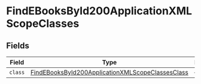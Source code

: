# FindEBooksById200ApplicationXMLScopeClasses


## Fields

| Field                                                                                                                           | Type                                                                                                                            | Required                                                                                                                        | Description                                                                                                                     |
| ------------------------------------------------------------------------------------------------------------------------------- | ------------------------------------------------------------------------------------------------------------------------------- | ------------------------------------------------------------------------------------------------------------------------------- | ------------------------------------------------------------------------------------------------------------------------------- |
| `class`                                                                                                                         | [FindEBooksById200ApplicationXMLScopeClassesClass](../../models/operations/findebooksbyid200applicationxmlscopeclassesclass.md) | :heavy_minus_sign:                                                                                                              | N/A                                                                                                                             |